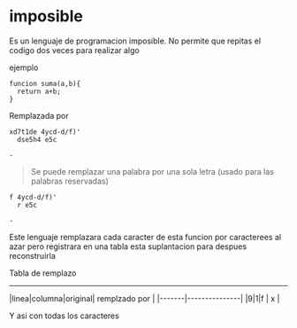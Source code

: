 # imposible

Es un lenguaje de programacion imposible. 
No permite que repitas el codigo dos veces para realizar algo

ejemplo 

```
funcion suma(a,b){
  return a+b; 
}
```

Remplazada por 

```
xd7t1de 4ycd-d/f)'
  dse5h4 e5c

-  
```
> Se puede remplazar una palabra por una sola letra (usado para las palabras reservadas)


```
f 4ycd-d/f)'
  r e5c

-  
```


Este lenguaje remplazara cada caracter de esta funcion por caracterees al azar 
pero registrara en una tabla esta suplantacion para despues reconstruirla 

Tabla de remplazo 


---
|linea|columna|original| remplzado por   |
|-------|---------------|
|9|1|f      | x |






Y asi con todas los caracteres
